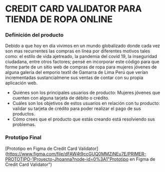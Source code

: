 #  CREDIT CARD VALIDATOR PARA TIENDA DE ROPA ONLINE


### Definición del producto

Debido a que hoy en día vivimos en un mundo globalizado donde cada vez son mas recurrentes las compras en línea por diferentes motivos tales como: el estilo de vida ajetreado, la pandemia del covid 19, la inseguridad ciudadana, entre otros factores; pensé en incorporar este código para que forme parte de un sitio web de compras de ropa para mujeres jóvenes de alguna galería del emporio textil de Gamarra de Lima Perú que verían incrementadas sustancialmene sus ventas de contar con su propia aplicación web.

* Quiénes son los principales usuarios de producto: Mujeres jóvenes que cuenten con alguna tarjeta de débito o crédito.
* Cuáles son los objetivos de estos usuarios en relación con tu producto: validar su tarjeta de crédito para poder realizar el pago de sus productos.
* Cómo crees que el producto que estás creando está resolviendo sus problemas.

### Prototipo Final
[Prototipo en Figma de Credit Card Validator](https://www.figma.com/file/dFAW4t9ccGUQ0MMZjNEu7E/PRIMER-PROTOTIPO-1Proyecto-Jhoanna?node-id=0%3A1"Prototipo en Figma de Credit Card Validator")





